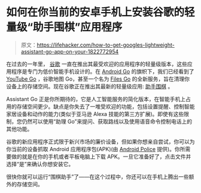 # 如何在你当前的安卓手机上安装谷歌的轻量级“助手围棋”应用程序

> 原文：<https://lifehacker.com/how-to-get-googles-lightweight-assistant-go-app-on-your-1822772954>

在过去的一年里， [谷歌](https://lifehacker.com/soon-you-wont-have-to-say-hey-google-to-launch-google-a-1822563826) 一直在推出其最受欢迎的应用程序的轻量级版本，这些应用程序是专门为低价智能手机设计的。在 [Android Go](https://android-developers.googleblog.com/2017/05/whats-new-in-android-o-developer.html) 的旗帜下，我们已经看到了 [YouTube Go](https://lifehacker.com/youtube-go-downloads-videos-for-offline-viewing-saves-1792212046) ，谷歌地图 Go，甚至一个名为 [Files Go](https://lifehacker.com/how-to-use-files-go-googles-new-airdrop-style-file-sha-1820297858) 的全新服务，旨在清理你设备上的存储空间。现在谷歌正在推出其最新的轻量级应用: [助手围棋](https://play.google.com/store/apps/details?id=com.google.android.apps.assistant) 。



Assistant Go 正是你所期待的，它是人工智能服务的简化版本，在智能手机上占用的存储空间更少。缺点是你失去了一堆受欢迎的功能，包括设置提醒、控制智能家居设备和动作的能力(类似于亚马逊 Alexa 技能的第三方扩展)。即使有这些限制，您仍然可以使用“助理 Go”来提问、获取路线以及使用语音命令控制电话上的其他功能。

谷歌的新应用程序正式限于新兴市场的廉价设备，但如果你想亲自尝试，你可以为你当前的设备抓取 Android 应用程序包(APK)(由 [Android Police](http://www.androidpolice.com/2018/02/06/google-releases-assistant-go-app-play-store/) 提供)。你所需要做的就是在你的手机或者平板电脑上下载 APK。一旦它准备好了，点击文件并选择“是”来确认你想安装它。

很快你就可以运行“围棋助手”了——在这个过程中，你还可以在手机上腾出一些额外的存储空间。